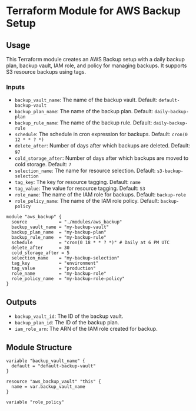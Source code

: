 # Terraform Module for AWS Backup Setup

## Usage

This Terraform module creates an AWS Backup setup with a daily backup plan, backup vault, IAM role, and policy for managing backups. It supports S3 resource backups using tags.

### Inputs
- `backup_vault_name`: The name of the backup vault. Default: `default-backup-vault`
- `backup_plan_name`: The name of the backup plan. Default: `daily-backup-plan`
- `backup_rule_name`: The name of the backup rule. Default: `daily-backup-rule`
- `schedule`: The schedule in cron expression for backups. Default: `cron(0 12 * * ? *)`
- `delete_after`: Number of days after which backups are deleted. Default: `97`
- `cold_storage_after`: Number of days after which backups are moved to cold storage. Default: `7`
- `selection_name`: The name for resource selection. Default: `s3-backup-selection`
- `tag_key`: The key for resource tagging. Default: `name`
- `tag_value`: The value for resource tagging. Default: `S3`
- `role_name`: The name of the IAM role for backups. Default: `backup-role`
- `role_policy_name`: The name of the IAM role policy. Default: `backup-policy`

```hcl
module "aws_backup" {
  source            = "./modules/aws_backup"
  backup_vault_name = "my-backup-vault"
  backup_plan_name  = "my-backup-plan"
  backup_rule_name  = "my-backup-rule"
  schedule          = "cron(0 18 * * ? *)" # Daily at 6 PM UTC
  delete_after      = 30
  cold_storage_after = 5
  selection_name    = "my-backup-selection"
  tag_key           = "environment"
  tag_value         = "production"
  role_name         = "my-backup-role"
  role_policy_name  = "my-backup-role-policy"
}
```

## Outputs
- `backup_vault_id`: The ID of the backup vault.
- `backup_plan_id`: The ID of the backup plan.
- `iam_role_arn`: The ARN of the IAM role created for backup.

## Module Structure
```hcl
variable "backup_vault_name" {
  default = "default-backup-vault"
}

resource "aws_backup_vault" "this" {
  name = var.backup_vault_name
}

variable "role_policy"

